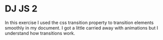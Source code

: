 # DJ JS 2

In this exercise I used the css transition property to transition elements smoothly in my document. I got a little carried away with animations but I understand how transitions work. 
